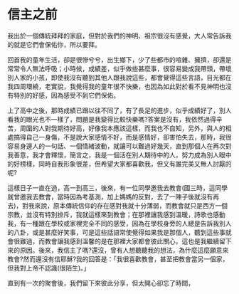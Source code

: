 # 信主之前

我出於一個傳統拜拜的家庭，但對於我們的神明、祖宗很沒有感覺，大人常告訴我的就是它們會保佑你，所以要拜。

回首我的童年生活，卻是很慘兮兮，出生鄉下，少了些都市的喧雜、擁擠，卻還是常常令人無法呼吸；小時候，成績差，似乎做些甚麼事，很容易變成我帶頭，帶壞別人家的小孩，即使我沒有聽到其他人跟我說這些，都會覺得這些言語，目光都在我四周環繞，老實說，我覺得我的童年很不快樂，也因為如此對於看不見神明也沒有特別的好感，因為感受不到它們保佑。

上了高中之後，那時成績已跟以往不同了，有了長足的進步，似乎成績好了，別人看我的眼光也不一樣了，問題是我變得比較快樂嗎?答案是沒有，我依然過得辛苦，周圍的人對我期待好高，好像我本應該這樣，而我也不自知，另外，與人的相處搞得自己一身傷，不是說大家感情不好，而是感情好，卻害怕失去，那時，我很容易身邊人的一句話、一個情緒波動，就讓可以難過好幾天，直到那個人在再次對我善意，我才會釋懷，簡言之，我是一個活在別人期待中的人，努力成為別人眼中的好榜樣，同時自我形象很差，但希望大家都喜歡我，但又有誰完美又無人討厭的呢?

這樣日子一直在過，高一到高三，後來，有一位同學邀我去教會(國三時，這同學就曾邀我去教會，當時因為考基測，加上媽媽的反對，去了一陣子後就沒有再去)，對我來說，原本傳統信仰的存在感對我就十分薄弱，而教會就只是西方一個宗教，並沒有特別排斥，我就這樣來到教會；在那裡讓我感到溫暖，詩歌也感動我，有一種跟在學校或家裡完全不同的感受，因為在學校身旁的人總是告訴我別人的八卦，或是甚麼好笑事，可是這些話語常使覺得如果我是那個人，聽到這些事就會很難過，而教會讓我感到溫馨的是在那裡大家都會彼此關心，這也是我繼續留下來的原因。後來，我信主了嗎?還沒，曾有人想聽聽我的想法，為什麼這麼願意來教會?然而還沒有信耶穌?我的回答是：「我很喜歡教會，甚至把教會當另一個家，但我對上帝不認識(很陌生)。」

直到有一次的聚會後，我們留下來彼此分享，但太開心卻忘了時間，

